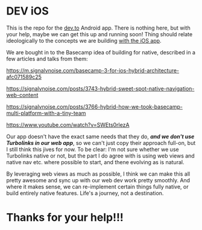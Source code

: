 # DEV iOS

This is the repo for the [dev.to](/) Android app. There is nothing here, but with your help, maybe we can get this up and running soon! Thing should relate ideologically to the concepts we are building [with the iOS app](https://github.com/thepracticaldev/DEV-ios).

We are bought in to the Basecamp idea of building for native, described in a few articles and talks from them:

https://m.signalvnoise.com/basecamp-3-for-ios-hybrid-architecture-afc071589c25

https://signalvnoise.com/posts/3743-hybrid-sweet-spot-native-navigation-web-content

https://signalvnoise.com/posts/3766-hybrid-how-we-took-basecamp-multi-platform-with-a-tiny-team

https://www.youtube.com/watch?v=SWEts0rlezA

Our app doesn't have the exact same needs that they do, **_and we don't use Turbolinks in our web app_**, so we can't just copy their approach full-on, but I still think this jives for now. To be clear: I'm not sure whether we use Turbolinks native or not, but the part I do agree with is using web views and native nav etc. where possible to start, and thene evolving as is natural.

By leveraging web views as much as possible, I think we can make this all pretty awesome and sync up with our web dev work pretty smoothly. And where it makes sense, we can re-implement certain things fully native, or build entirely native features. Life's a journey, not a destination.

# Thanks for your help!!!
